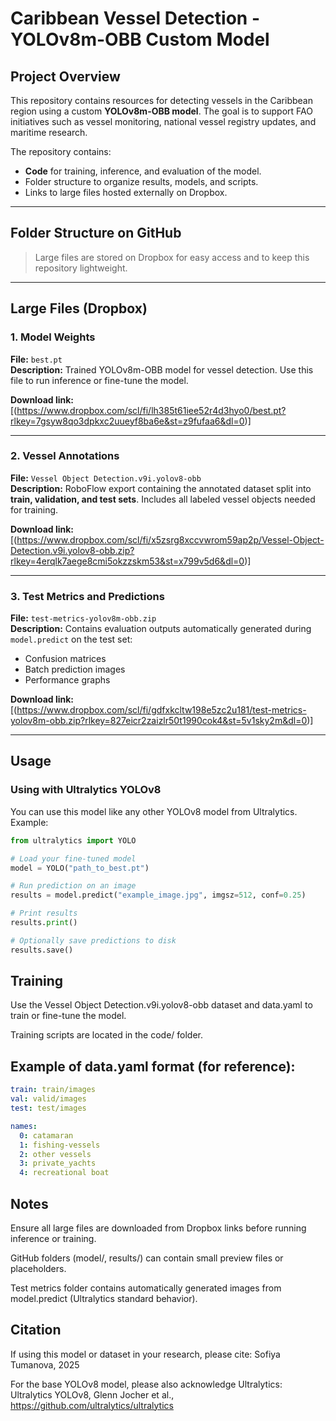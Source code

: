 # Caribbean Vessel Detection - YOLOv8m-OBB Custom Model

## Project Overview
This repository contains resources for detecting vessels in the Caribbean region using a custom **YOLOv8m-OBB model**. The goal is to support FAO initiatives such as vessel monitoring, national vessel registry updates, and maritime research.  

The repository contains:

- **Code** for training, inference, and evaluation of the model.
- Folder structure to organize results, models, and scripts.
- Links to large files hosted externally on Dropbox.

---

## Folder Structure on GitHub


> Large files are stored on Dropbox for easy access and to keep this repository lightweight.

---

## Large Files (Dropbox)

### 1. Model Weights
**File:** `best.pt`  
**Description:** Trained YOLOv8m-OBB model for vessel detection. Use this file to run inference or fine-tune the model.

**Download link:** [(https://www.dropbox.com/scl/fi/lh385t61iee52r4d3hyo0/best.pt?rlkey=7gsyw8qo3dpkxc2uueyf8ba6e&st=z9fufaa6&dl=0)]

---

### 2. Vessel Annotations
**File:** `Vessel Object Detection.v9i.yolov8-obb`  
**Description:** RoboFlow export containing the annotated dataset split into **train, validation, and test sets**. Includes all labeled vessel objects needed for training.

**Download link:** [(https://www.dropbox.com/scl/fi/x5zsrg8xccvwrom59ap2p/Vessel-Object-Detection.v9i.yolov8-obb.zip?rlkey=4erqlk7aege8cmi5okzzskm53&st=x799v5d6&dl=0)]

---

### 3. Test Metrics and Predictions
**File:** `test-metrics-yolov8m-obb.zip`  
**Description:** Contains evaluation outputs automatically generated during `model.predict` on the test set:  
- Confusion matrices  
- Batch prediction images  
- Performance graphs  

**Download link:** [(https://www.dropbox.com/scl/fi/gdfxkcltw198e5zc2u181/test-metrics-yolov8m-obb.zip?rlkey=827eicr2zaizlr50t1990cok4&st=5v1sky2m&dl=0)]

---

## Usage

### Using with Ultralytics YOLOv8

You can use this model like any other YOLOv8 model from Ultralytics. Example:

```python
from ultralytics import YOLO

# Load your fine-tuned model
model = YOLO("path_to_best.pt")

# Run prediction on an image
results = model.predict("example_image.jpg", imgsz=512, conf=0.25)

# Print results
results.print()

# Optionally save predictions to disk
results.save()
```

## Training

Use the Vessel Object Detection.v9i.yolov8-obb dataset and data.yaml to train or fine-tune the model.

Training scripts are located in the code/ folder.

## Example of data.yaml format (for reference):

```yaml
train: train/images
val: valid/images
test: test/images

names: 
  0: catamaran
  1: fishing-vessels
  2: other vessels
  3: private_yachts
  4: recreational boat
```

## Notes

Ensure all large files are downloaded from Dropbox links before running inference or training.

GitHub folders (model/, results/) can contain small preview files or placeholders.

Test metrics folder contains automatically generated images from model.predict (Ultralytics standard behavior).

## Citation

If using this model or dataset in your research, please cite:
Sofiya Tumanova, 2025

For the base YOLOv8 model, please also acknowledge Ultralytics:
Ultralytics YOLOv8, Glenn Jocher et al., https://github.com/ultralytics/ultralytics
